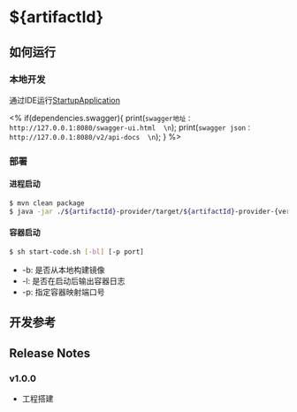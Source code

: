# ${artifactId}

## 如何运行

### 本地开发

通过IDE运行[StartupApplication](${artifactId}-provider/src/main/java/${basePath}/StartupApplication.java)

<%
if(dependencies.swagger){
    print(`swagger地址：http://127.0.0.1:8080/swagger-ui.html  \n`);
    print(`swagger json：http://127.0.0.1:8080/v2/api-docs  \n`);
}
%>

### 部署

#### 进程启动

```bash
$ mvn clean package
$ java -jar ./${artifactId}-provider/target/${artifactId}-provider-{version}.jar
```

#### 容器启动

```bash
$ sh start-code.sh [-bl] [-p port]
```

- -b: 是否从本地构建镜像
- -l: 是否在启动后输出容器日志
- -p: 指定容器映射端口号

## 开发参考

## Release Notes

### v1.0.0

- 工程搭建

